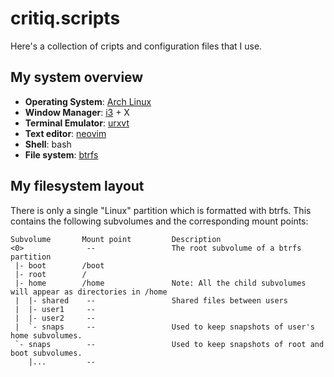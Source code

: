 # critiq.scripts
Here's a collection of cripts and configuration files that I use.

## My system overview
* **Operating System**: [Arch Linux](https://wiki.archlinux.org/index.php/The_Arch_Way)
* **Window Manager**: [i3](https://i3wm.org) + X
* **Terminal Emulator**: [urxvt](https://wiki.archlinux.org/index.php/Rxvt-unicode)
* **Text editor**: [neovim](http://neovim.org/)
* **Shell**: bash
* **File system**: [btrfs](https://btrfs.wiki.kernel.org/index.php/UseCases)

## My filesystem layout
There is only a single "Linux" partition which is formatted with btrfs. This contains the following subvolumes and the corresponding mount points:
```
Subvolume       Mount point         Description
<0>              --                 The root subvolume of a btrfs partition
 |- boot        /boot
 |- root        /
 |- home        /home               Note: All the child subvolumes will appear as directories in /home
 |  |- shared    --                 Shared files between users
 |  |- user1     --
 |  |- user2     --
 |  `- snaps     --                 Used to keep snapshots of user's home subvolumes.
 `- snaps        --                 Used to keep snapshots of root and boot subvolumes.
    |...         --
```
